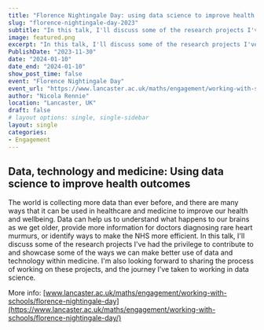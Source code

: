 ```yaml
---
title: "Florence Nightingale Day: using data science to improve health outcomes"
slug: "florence-nightingale-day-2023"
subtitle: "In this talk, I'll discuss some of the research projects I've had the privilege to contribute to and showcase some of the ways we can make better use of data and technology within medicine."
image: featured.png
excerpt: "In this talk, I'll discuss some of the research projects I've had the privilege to contribute to and showcase some of the ways we can make better use of data and technology within medicine."
PublishDate: "2023-11-30"
date: "2024-01-10"
date_end: "2024-01-10"
show_post_time: false
event: "Florence Nightingale Day"
event_url: "https://www.lancaster.ac.uk/maths/engagement/working-with-schools/florence-nightingale-day/"
author: "Nicola Rennie"
location: "Lancaster, UK"
draft: false
# layout options: single, single-sidebar
layout: single
categories:
- Engagement
---
```


## Data, technology and medicine: Using data science to improve health outcomes

The world is collecting more data than ever before, and there are many ways that it can be used in healthcare and medicine to improve our health and wellbeing. Data can help us to understand what happens to our brains as we get older, provide more information for doctors diagnosing rare heart murmurs, or identify ways to make the NHS more efficient. In this talk, I'll discuss some of the research projects I've had the privilege to contribute to and showcase some of the ways we can make better use of data and technology within medicine. I'm also looking forward to sharing the process of working on these projects, and the journey I’ve taken to working in data science.

More info: [www.lancaster.ac.uk/maths/engagement/working-with-schools/florence-nightingale-day](https://www.lancaster.ac.uk/maths/engagement/working-with-schools/florence-nightingale-day/)